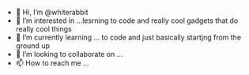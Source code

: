 - 👋 Hi, I’m @whiterabbit
- 👀 I’m interested in ...lesrning to code and really cool gadgets that do really cool things 
- 🌱 I’m currently learning ... to code and just basically startjng from the ground up
- 💞️ I’m looking to collaborate on ...
- 📫 How to reach me ...

<!---
whiterabbit604/whiterabbit604 is a ✨ special ✨ repository because its `README.md` (this file) appears on your GitHub profile.
You can click the Preview link to take a look at your changes.
--->
